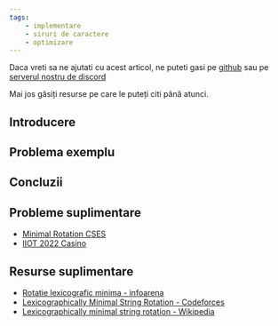```yaml
---
tags:
    - implementare
    - siruri de caractere
    - optimizare
---
```


Daca vreti sa ne ajutati cu acest articol, ne puteti gasi pe
[github](https://github.com/roalgo-discord/arhiva-educationala) sau pe [serverul
nostru de discord](https://discord.gg/vdDRSmg3fC)

Mai jos găsiți resurse pe care le puteți citi până atunci.

## Introducere

## Problema exemplu

## Concluzii

## Probleme suplimentare

- [Minimal Rotation CSES](https://cses.fi/problemset/task/1110)
- [IIOT 2022 Casino](https://kilonova.ro/problems/324)

## Resurse suplimentare

- [Rotatie lexicografic minima -
  infoarena](https://infoarena.ro/rotatie-lexicografic-minima)
- [Lexicographically Minimal String Rotation - Codeforces](https://codeforces.com/blog/entry/90035)
- [Lexicographically minimal string rotation - Wikipedia](https://en.wikipedia.org/wiki/Lexicographically_minimal_string_rotation)
